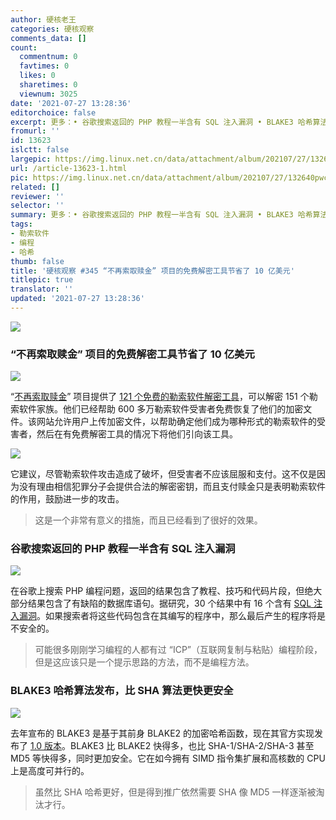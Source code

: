 ```yaml
---
author: 硬核老王
categories: 硬核观察
comments_data: []
count:
  commentnum: 0
  favtimes: 0
  likes: 0
  sharetimes: 0
  viewnum: 3025
date: '2021-07-27 13:28:36'
editorchoice: false
excerpt: 更多：• 谷歌搜索返回的 PHP 教程一半含有 SQL 注入漏洞 • BLAKE3 哈希算法发布，比 SHA 算法更快更安全
fromurl: ''
id: 13623
islctt: false
largepic: https://img.linux.net.cn/data/attachment/album/202107/27/132640pwc9zcnrd9d4q4d7.jpg
url: /article-13623-1.html
pic: https://img.linux.net.cn/data/attachment/album/202107/27/132640pwc9zcnrd9d4q4d7.jpg.thumb.jpg
related: []
reviewer: ''
selector: ''
summary: 更多：• 谷歌搜索返回的 PHP 教程一半含有 SQL 注入漏洞 • BLAKE3 哈希算法发布，比 SHA 算法更快更安全
tags:
- 勒索软件
- 编程
- 哈希
thumb: false
title: '硬核观察 #345 “不再索取赎金” 项目的免费解密工具节省了 10 亿美元'
titlepic: true
translator: ''
updated: '2021-07-27 13:28:36'
---
```


![](https://img.linux.net.cn/data/attachment/album/202107/27/132640pwc9zcnrd9d4q4d7.jpg)


### “不再索取赎金” 项目的免费解密工具节省了 10 亿美元


![](https://img.linux.net.cn/data/attachment/album/202107/27/132653azlrz9ule0xe5lx5.jpg)


“[不再索取赎金](https://www.nomoreransom.org/en/index.html)” 项目提供了 [121 个免费的勒索软件解密工具](https://www.europol.europa.eu/newsroom/news/unhacked-121-tools-against-ransomware-single-website)，可以解密 151 个勒索软件家族。他们已经帮助 600 多万勒索软件受害者免费恢复了他们的加密文件。该网站允许用户上传加密文件，以帮助确定他们成为哪种形式的勒索软件的受害者，然后在有免费解密工具的情况下将他们引向该工具。


![](https://img.linux.net.cn/data/attachment/album/202107/27/132738oazucii9acipuqap.jpg)


它建议，尽管勒索软件攻击造成了破坏，但受害者不应该屈服和支付。这不仅是因为没有理由相信犯罪分子会提供合法的解密密钥，而且支付赎金只是表明勒索软件的作用，鼓励进一步的攻击。



> 
> 这是一个非常有意义的措施，而且已经看到了很好的效果。
> 
> 
> 


### 谷歌搜索返回的 PHP 教程一半含有 SQL 注入漏洞


![](https://img.linux.net.cn/data/attachment/album/202107/27/132800e3k1ezqok8fz8ok2.jpg)


在谷歌上搜索 PHP 编程问题，返回的结果包含了教程、技巧和代码片段，但绝大部分结果包含了有缺陷的数据库语句。据研究，30 个结果中有 16 个含有 [SQL 注入漏洞](https://waritschlager.de/sqlinjections-in-google-results.html)。如果搜索者将这些代码包含在其编写的程序中，那么最后产生的程序将是不安全的。



> 
> 可能很多刚刚学习编程的人都有过 “ICP”（互联网复制与粘贴）编程阶段，但是这应该只是一个提示思路的方法，而不是编程方法。
> 
> 
> 


### BLAKE3 哈希算法发布，比 SHA 算法更快更安全


![](https://img.linux.net.cn/data/attachment/album/202107/27/132812d5v4cng26vl8nz82.jpg)


去年宣布的 BLAKE3 是基于其前身 BLAKE2 的加密哈希函数，现在其官方实现发布了 [1.0 版本](https://github.com/BLAKE3-team/BLAKE3/releases/tag/1.0.0)。BLAKE3 比 BLAKE2 快得多，也比 SHA-1/SHA-2/SHA-3 甚至 MD5 等快得多，同时更加安全。它在如今拥有 SIMD 指令集扩展和高核数的 CPU 上是高度可并行的。



> 
> 虽然比 SHA 哈希更好，但是得到推广依然需要 SHA 像 MD5 一样逐渐被淘汰才行。
> 
> 
>